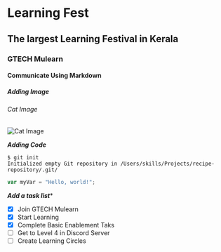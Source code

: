 # Learning Fest
## The largest Learning Festival in Kerala
### GTECH Mulearn
#### Communicate Using Markdown
##### Adding Image
###### Cat Image 


![Cat Image](https://github.com/anugrahprathap/skills-communicate-using-markdown/assets/84971294/98c4f999-f0b2-4877-8755-07db59f665d9)


***Adding Code***

```
$ git init
Initialized empty Git repository in /Users/skills/Projects/recipe-repository/.git/
```

``` javascript
var myVar = "Hello, world!";
```

 ***Add a task list****
- [X] Join GTECH Mulearn
- [X]  Start Learning
- [X] Complete Basic Enablement Taks
- [ ] Get to Level 4 in Discord Server
- [ ] Create Learning Circles
